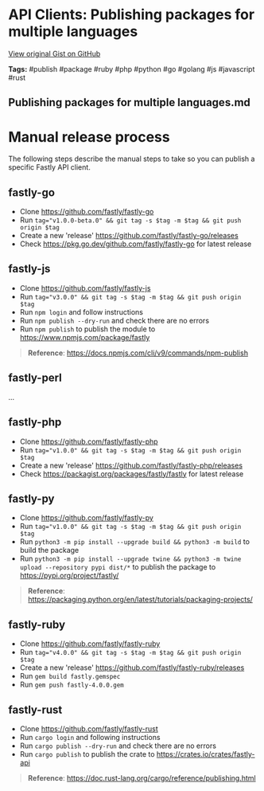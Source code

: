 # API Clients: Publishing packages for multiple languages 

[View original Gist on GitHub](https://gist.github.com/Integralist/f9d739957cdec30a6a55b87862175c06)

**Tags:** #publish #package #ruby #php #python #go #golang #js #javascript #rust

## Publishing packages for multiple languages.md

# Manual release process

The following steps describe the manual steps to take so you can publish a specific Fastly API client.

## fastly-go

- Clone https://github.com/fastly/fastly-go
- Run `tag="v1.0.0-beta.0" && git tag -s $tag -m $tag && git push origin $tag`
- Create a new 'release' https://github.com/fastly/fastly-go/releases
- Check https://pkg.go.dev/github.com/fastly/fastly-go for latest release

## fastly-js

- Clone https://github.com/fastly/fastly-js
- Run `tag="v3.0.0" && git tag -s $tag -m $tag && git push origin $tag`
- Run `npm login` and follow instructions
- Run `npm publish --dry-run` and check there are no errors
- Run `npm publish` to publish the module to https://www.npmjs.com/package/fastly

> **Reference**: https://docs.npmjs.com/cli/v9/commands/npm-publish

## fastly-perl

...

## fastly-php

- Clone https://github.com/fastly/fastly-php
- Run `tag="v1.0.0" && git tag -s $tag -m $tag && git push origin $tag`
- Create a new 'release' https://github.com/fastly/fastly-php/releases
- Check https://packagist.org/packages/fastly/fastly for latest release

## fastly-py

- Clone https://github.com/fastly/fastly-py
- Run `tag="v1.0.0" && git tag -s $tag -m $tag && git push origin $tag`
- Run `python3 -m pip install --upgrade build && python3 -m build` to build the package
- Run `python3 -m pip install --upgrade twine && python3 -m twine upload --repository pypi dist/*` to publish the package to https://pypi.org/project/fastly/

> **Reference**: https://packaging.python.org/en/latest/tutorials/packaging-projects/

## fastly-ruby

- Clone https://github.com/fastly/fastly-ruby
- Run `tag="v4.0.0" && git tag -s $tag -m $tag && git push origin $tag`
- Create a new 'release' https://github.com/fastly/fastly-ruby/releases
- Run `gem build fastly.gemspec`
- Run `gem push fastly-4.0.0.gem`

## fastly-rust

- Clone https://github.com/fastly/fastly-rust 
- Run `cargo login` and following instructions
- Run `cargo publish --dry-run` and check there are no errors
- Run `cargo publish` to publish the crate to https://crates.io/crates/fastly-api

> **Reference**: https://doc.rust-lang.org/cargo/reference/publishing.html


